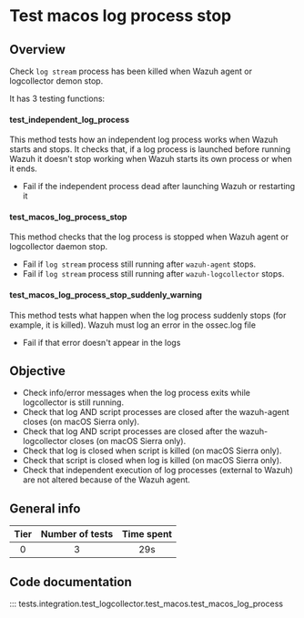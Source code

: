 # Test macos log process stop

## Overview 

Check `log stream` process has been killed when Wazuh agent or logcollector demon stop.

It has 3 testing functions:

#### test_independent_log_process

This method tests how an independent log process works when Wazuh starts and stops. It checks that, if a log process 
is launched before running Wazuh it doesn't stop working when Wazuh starts its own process or when it ends.

- Fail if the independent process dead after launching Wazuh or restarting it

#### test_macos_log_process_stop

This method checks that the log process is stopped when Wazuh agent or logcollector daemon stop.

- Fail if `log stream` process still running after `wazuh-agent` stops.
- Fail if `log stream` process still running after `wazuh-logcollector` stops.

#### test_macos_log_process_stop_suddenly_warning

This method tests what happen when the log process suddenly stops (for example, it is killed). Wazuh must log an error
in the ossec.log file

- Fail if that error doesn't appear in the logs


## Objective

- Check info/error messages when the log process exits while logcollector is still running.
- Check that log AND script processes are closed after the wazuh-agent closes (on macOS Sierra only).
- Check that log AND script processes are closed after the wazuh-logcollector closes (on macOS Sierra only).
- Check that log is closed when script is killed (on macOS Sierra only).
- Check that script is closed when log is killed (on macOS Sierra only).
- Check that independent execution of log processes (external to Wazuh) are not altered because of the Wazuh agent.

## General info

|Tier | Number of tests | Time spent |
|:--:|:--:|:--:|
| 0 | 3 | 29s |


## Code documentation

::: tests.integration.test_logcollector.test_macos.test_macos_log_process
